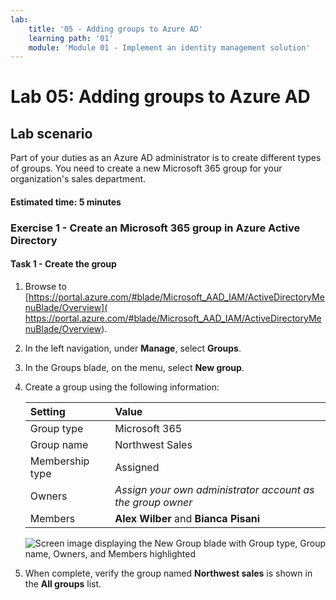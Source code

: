 ```yaml
---
lab:
    title: '05 - Adding groups to Azure AD'
    learning path: '01'
    module: 'Module 01 - Implement an identity management solution'
---
```


# Lab 05: Adding groups to Azure AD

## Lab scenario

Part of your duties as an Azure AD administrator is to create different types of groups. You need to create a new Microsoft 365 group for your organization's sales department.

#### Estimated time: 5 minutes

### Exercise 1 - Create an Microsoft 365 group in Azure Active Directory

#### Task 1 - Create the group

1. Browse to [https://portal.azure.com/#blade/Microsoft_AAD_IAM/ActiveDirectoryMenuBlade/Overview]( https://portal.azure.com/#blade/Microsoft_AAD_IAM/ActiveDirectoryMenuBlade/Overview).

2. In the left navigation, under **Manage**, select **Groups**.

3. In the Groups blade, on the menu, select **New group**.

4. Create a group using the following information:

    | **Setting**| **Value**|
    | :--- | :--- |
    | Group type| Microsoft 365|
    | Group name| Northwest Sales|
    | Membership type| Assigned|
    | Owners| *Assign your own administrator account as the group owner*|
    | Members| **Alex Wilber** and **Bianca Pisani**|

    ![Screen image displaying the New Group blade with Group type, Group name, Owners, and Members highlighted](./media/lp1-mod2-create-o365-group.png)

5. When complete, verify the group named **Northwest sales** is shown in the **All groups** list.
